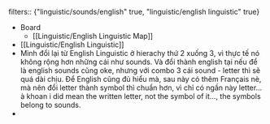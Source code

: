 filters:: {"linguistic/sounds/english" true, "linguistic/english linguistic" true}

- Board
	- [[Linguistic/English Linguistic Map]]
- [[Linguistic/English Linguistic]]
- Mình đổi lại từ English Linguistic ở hierachy thứ 2 xuống 3, vì thực tế nó không rộng hơn những cái như sounds. Và đổi thành english tại nếu để là english sounds cũng oke, nhưng với combo 3 cái sound - letter thì sẽ quá dài chịu. Để English cũng đủ hiểu mà, sau này có thêm Français nè, mà nên đổi letter thành symbol thì chuẩn hơn, vì chỉ có ngần này letter... à khoan i did mean the written letter, not the symbol of it..., the symbols belong to sounds.
-